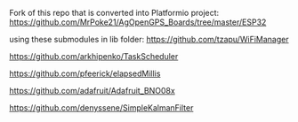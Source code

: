Fork of this repo that is converted into Platformio project:
https://github.com/MrPoke21/AgOpenGPS_Boards/tree/master/ESP32


using these submodules in lib folder:
https://github.com/tzapu/WiFiManager

https://github.com/arkhipenko/TaskScheduler

https://github.com/pfeerick/elapsedMillis

https://github.com/adafruit/Adafruit_BNO08x

https://github.com/denyssene/SimpleKalmanFilter
